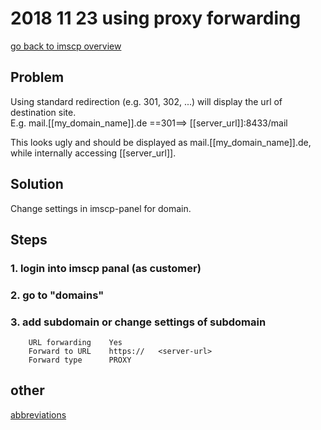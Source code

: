 # 2018 11 23 using proxy forwarding

[go back to imscp overview](../doc/imscp.md#forwarding)


## Problem
Using standard redirection (e.g. 301, 302, ...) will display the url
of destination site. \
E.g. mail.[[my_domain_name]].de ==301==> [[server_url]]:8433/mail

This looks ugly and should be displayed as mail.[[my_domain_name]].de, while
internally accessing [[server_url]].


## Solution
Change settings in imscp-panel for domain.


## Steps

### 1. login into imscp panal (as customer)

### 2. go to "domains"

### 3. add subdomain or change settings of subdomain

~~~~~
    URL forwarding    Yes
    Forward to URL    https://   <server-url>
    Forward type      PROXY
~~~~~


## other
[abbreviations](../log/abbreviations.md)

